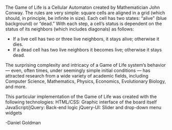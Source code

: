The Game of Life is a Cellular Automaton created by Mathematician John Conway. The rules are very simple: square cells are aligned in a grid (which should, in principle, be infinite in size). Each cell has two states: “alive” (blue background) or “dead.”
With each step, a cell’s status is dependent on the status of its neighbors (which includes diagonals) as follows:

- If a live cell has two or three live neighbors, it stays alive; otherwise it dies.
- If a dead cell has two live neighbors it becomes live; otherwise it stays dead.

The surprising complexity and intricacy of a Game of Life system’s behavior — even, often times, under seemingly simple initial conditions — has attracted research from a wide variety of academic fields, including Computer Science, Mathematics, Physics,
Economics, Evolutionary Biology, and more.

 This particular implementation of the Game of Life was created with the following technologies:
HTML/CSS: Graphic interface of the board itself
 JavaScript/jQuery: Back-end logic
 jQuery-UI: Slider and drop-down menu widgets

 -Daniel Goldman
